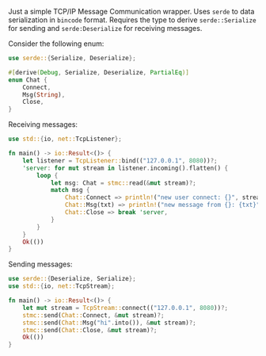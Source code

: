 Just a simple TCP/IP Message Communication wrapper.
Uses `serde` to data serialization in `bincode` format. Requires the type to derive `serde::Serialize` for sending and `serde:Deserialize` for receiving messages.

Consider the following enum:
```rust
use serde::{Serialize, Deserialize};

#[derive(Debug, Serialize, Deserialize, PartialEq)]
enum Chat {
    Connect,
    Msg(String),
    Close,
}
```

Receiving messages:
```rust
use std::{io, net::TcpListener};

fn main() -> io::Result<()> {
    let listener = TcpListener::bind(("127.0.0.1", 8080))?;
    'server: for mut stream in listener.incoming().flatten() {
        loop {
            let msg: Chat = stmc::read(&mut stream)?;
            match msg {
                Chat::Connect => println!("new user connect: {}", stream.ttl()?),
                Chat::Msg(txt) => println!("new message from {}: {txt}", stream.ttl()?),
                Chat::Close => break 'server,
            }
        }
    }
    Ok(())
}
```

Sending messages:
```rust
use serde::{Deserialize, Serialize};
use std::{io, net::TcpStream};

fn main() -> io::Result<()> {
    let mut stream = TcpStream::connect(("127.0.0.1", 8080))?;
    stmc::send(Chat::Connect, &mut stream)?;
    stmc::send(Chat::Msg("hi".into()), &mut stream)?;
    stmc::send(Chat::Close, &mut stream)?;
    Ok(())
}
```
